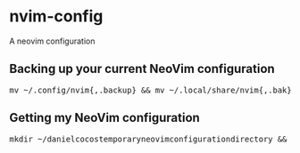 # nvim-config
A neovim configuration
## Backing up your current NeoVim configuration
<pre>mv ~/.config/nvim{,.backup} && mv ~/.local/share/nvim{,.bak} && mv ~/.local/state/nvim{,.bak} && mv ~/.cache/nvim{,.bak}</pre>
## Getting my NeoVim configuration
<pre>mkdir ~/danielcocostemporaryneovimconfigurationdirectory && cd ~/danielcocostemporaryneovimconfigurationdirectory && git clone https://github.com/Daniel-Cocos/nvim-config && mkdir -p ~/.config/nvim && cp -r ~/danielcocostemporaryneovimconfigurationdirectory/nvim-config/.config/nvim/* ~/.config/nvim/ && cd && rm -rf danielcocos</pre>
